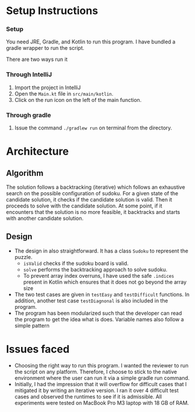# Setup Instructions

### Setup
You need JRE, Gradle, and Kotlin to run this program. I have bundled a gradle wrapper to run the script.

There are two ways run it

### Through IntelliJ

1. Import the project in IntelliJ
2. Open the `Main.kt` file in `src/main/kotlin`.
3. Click on the run icon on the left of the main function.

### Through gradle

1. Issue the command `./gradlew run` on terminal from the directory.

# Architecture

## Algorithm

The solution follows a backtracking (iterative) which follows an exhaustive search on the possible configuration of sudoku. For a given state of the candidate solution, it checks if the candidate solution is valid. Then it proceeds to solve with the 
candidate solution. At some point, if it encounters that the solution is no more feasible, it backtracks and starts with another candidate solution.

## Design
- The design in also straightforward. It has a class `Sudoku` to represent the puzzle. 
    * `isValid` checks if the sudoku board is valid.
    * `solve` performs the backtracking approach to solve sudoku.
    * To prevent array index overruns, I have used the safe `.indices` present in Kotlin which ensures that it does not go beyond the array size
- The two test cases are given in `testEasy` and `testDifficult` functions. In addition, another test case `testDiagnonal` is also included in the program.
- The program has been modularized such that the developer can read the program to get the idea what is does. Variable names also follow a simple pattern
# Issues faced
- Choosing the right way to run this program. I wanted the reviewer to run the script on any platform. Therefore, I choose to stick to the native environment where the user can run it via a simple gradle run command.
- Initially, I had the impression that it will overflow for difficult cases that I mitigated it by writing an iterative version. I ran it over 4 difficult test cases and observed the runtimes to see if it is admissible. All experiments were tested on MacBook Pro M3 laptop with 18 GB of RAM.
